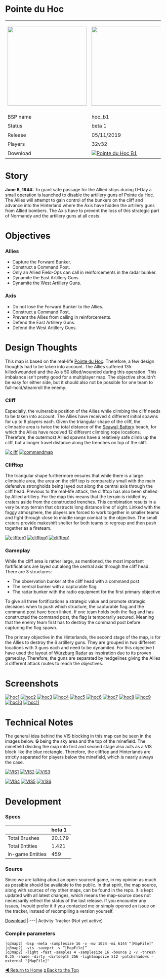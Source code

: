 Pointe du Hoc
==========

<table>
 <tr>
  <td><img src="https://github.com/realkemon/home/blob/master/levelshots/hoc.png" width="256"/></td>
  <td><img src="https://github.com/realkemon/home/blob/master/levelshots/hoc_cc.png" width="256"/></td>
  <td rowspan="6"><b>Index:</b><br>
<a href="https://github.com/realkemon/home/blob/master/README.md#-cedric-aka-kemon">Home</a><br>
<ul>
 <li><a href="https://github.com/realkemon/home/blob/master/pointe_du_hoc.md#story">Story</a></li>
 <li><a href="https://github.com/realkemon/home/blob/master/pointe_du_hoc.md#objectives">Objectives</a></li>
 <ul>
  <li><a href="https://github.com/realkemon/home/blob/master/pointe_du_hoc.md#allies">Allies</a></li>
  <li><a href="https://github.com/realkemon/home/blob/master/pointe_du_hoc.md#axis">Axis</a></li>
 </ul>
 <li><a href="https://github.com/realkemon/home/blob/master/pointe_du_hoc.md#design-thoughts">Design Thoughts</a></li>
 <ul>
  <li><a href="https://github.com/realkemon/home/blob/master/pointe_du_hoc.md#cliff">Cliff</a></li>
  <li><a href="https://github.com/realkemon/home/blob/master/pointe_du_hoc.md#clifftop">Clifftop</a></li>
  <li><a href="https://github.com/realkemon/home/blob/master/pointe_du_hoc.md#gameplay">Gameplay</a></li>
 </ul>
 <li><a href="https://github.com/realkemon/home/blob/master/pointe_du_hoc.md#technical-notes">Technical Notes</a></li>
 <li><a href="https://github.com/realkemon/home/blob/master/pointe_du_hoc.md#development">Development</a></li>
 <ul>
  <li><a href="https://github.com/realkemon/home/blob/master/pointe_du_hoc.md#specs">Specs</a></li>
  <li><a href="https://github.com/realkemon/home/blob/master/pointe_du_hoc.md#source">Source</a></li>
  <li><a href="https://github.com/realkemon/home/blob/master/pointe_du_hoc.md#compile-parameters">Compile Parameters</a></li>
 </ul></td>
 </tr>
 <tr>
  <td>BSP name</td>
  <td>hoc_b1</td>
 </tr>
 <tr>
  <td>Status</td>
  <td>beta 1</td>
 </tr>
 <tr> 
  <td>Release</td>
  <td>05/11/2019</td>
 </tr>
 <tr>
  <td>Players</td>
  <td>32v32</td>
 </tr>
 <tr>
  <td>Download</td>
  <td><a href="https://www.moddb.com/mods/etlegacy/addons/pointe-du-hoc-b1" title="Download Pointe du Hoc B1 - Mod DB" target="_blank"><img src="https://button.moddb.com/download/medium/184985.png" alt="Pointe du Hoc B1" /></a></td>
 </tr>
</table>


Story
============

**June 6, 1944:**
To grant safe passage for the Allied ships during D-Day a small operation is launched to disable the artillery guns of Pointe du Hoc. The Allies will attempt to gain control of the bunkers on the cliff and advance into the Hinterland where the Axis have hidden the artillery guns from Allied bombers. The Axis have to prevent the loss of this strategic part of Normandy and the artillery guns at all costs.


Objectives
============

### Allies

* Capture the Forward Bunker.
* Construct a Command Post.
* Only an Allied Field-Ops can call in reinforcements in the radar bunker.
* Dynamite the East Artillery Guns.
* Dynamite the West Artillery Guns.

### Axis

* Do not lose the Forward Bunker to the Allies.
* Construct a Command Post.
* Prevent the Allies from calling in reinforcements.
* Defend the East Artillery Guns.
* Defend the West Artillery Guns.


Design Thoughts
============

This map is based on the real-life [Pointe du Hoc](https://en.wikipedia.org/wiki/Pointe_du_Hoc). Therefore, a few design thoughts had to be taken into account.
The Allies suffered 135 killed/wounded and the Axis 50 killed/wounded during this operation. This imbalance isn't pretty good for a multiplayer map. The objective shouldn't be easy for either side, but it should also not be possible for one team to full-hold/steamroll the enemy. 


### Cliff

Especially, the vulnerable position of the Allies while climbing the cliff needs to be taken into account.
The Allies have received 4 different initial spawns for up to 8 players each. Given the triangular shape of the cliff, the climbable area is twice the total distance of the [Seawall Battery](http://simonoc.com/pages/design/games_pro/et_battery.htm) beach, for which the Allies have received 12 different climbing rope locations. Therefore, the outermost Allied spawns have a relatively safe climb up the cliff, but a longer travel distance along the trenches on top of the cliff.

[![cliff](https://i.imgur.com/FCfc4H2m.jpg)](https://i.imgur.com/FCfc4H2.jpg) [![commandmap](https://i.imgur.com/XeYU50pm.jpg)](https://i.imgur.com/XeYU50p.jpg)

### Clifftop

The triangular shape furthermore ensures that while there is a large climbable area, the area on the cliff top is comparably small with the main defensive strongholds being layed out along the central axis through the cliff head.
Previous to the real-life attack, the clifftop has also been shelled by Allied artillery. For the map this means that the terrain is riddled by craters aside from the constructed trenches. This combination results in a very bumpy terrain that obstructs long distance line of sight. Linked with the foggy atmosphere, the players are forced to work together in smaller teams and fight through close to middle range combat to the objective.
The small craters provide makeshift shelter for both teams to regroup and then push together as a fireteam.

[![clifftop1](https://i.imgur.com/hleZX8tm.jpg)](https://i.imgur.com/hleZX8t.jpg) [![clifftop1](https://i.imgur.com/D8bXoZJm.jpg)](https://i.imgur.com/D8bXoZJ.jpg) [![clifftop1](https://i.imgur.com/LRjJ34bm.jpg)](https://i.imgur.com/LRjJ34b.jpg)

### Gameplay

While the cliff area is rather large, as mentioned, the most important fortifications are layed out along the central axis through the cliff head. 
There are 3 structures: 
* The observation bunker at the cliff head with a command post
* The central bunker with a capturable flag
* The radar bunker with the radio equipment for the first primary objective

To give all three fortifications a strategic value and promote strategic decisions when to push which structure, the capturable flag and the command post have been linked. If one team holds both the flag and has constructed the command post, the flag is temporarily secured. Meaning that the enemy team first has to destroy the command post before capturing the flag spawn. 

The primary objective in the Hinterlands, the second stage of the map, is for the Allies to destroy the 6 artillery guns. They are grouped in two different locations with 3 guns each and need to be dynamited. For this objective I have used the layout of [Würzburg Radar](http://simonoc.com/pages/design/games_pro/et_radar.htm) as inspiration due to its proven gameplay. Therefore, the guns are separated by hedgelines giving the Allies 3 different attack routes to reach the objectives.


Screenshots
============

[![hoc1](https://i.imgur.com/2JIDZ0Sm.jpg)](https://i.imgur.com/2JIDZ0S.jpg)
[![hoc2](https://i.imgur.com/u3oX0f6m.jpg)](https://i.imgur.com/u3oX0f6.jpg)
[![hoc3](https://i.imgur.com/PLu5rQim.jpg)](https://i.imgur.com/PLu5rQi.jpg)
[![hoc4](https://i.imgur.com/XeQgAjzm.jpg)](https://i.imgur.com/XeQgAjz.jpg)
[![hoc5](https://i.imgur.com/bV1vUcFm.jpg)](https://i.imgur.com/bV1vUcF.jpg)
[![hoc6](https://i.imgur.com/o90vhYsm.jpg)](https://i.imgur.com/o90vhYs.jpg)
[![hoc7](https://i.imgur.com/tzkXdcIm.jpg)](https://i.imgur.com/tzkXdcI.jpg)
[![hoc8](https://i.imgur.com/Xx6srBEm.jpg)](https://i.imgur.com/Xx6srBE.jpg)
[![hoc9](https://i.imgur.com/sxk0BSHm.jpg)](https://i.imgur.com/sxk0BSH.jpg)
[![hoc10](https://i.imgur.com/crRgEJ3m.jpg)](https://i.imgur.com/crRgEJ3.jpg)
[![hoc11](https://i.imgur.com/iq1zrxqm.jpg)](https://i.imgur.com/iq1zrxq.jpg)





Technical Notes
============

The general idea behind the VIS blocking in this map can be seen in the images below.
**G** being the sky area and the top of the minefield. The minefield dividing the map into first and second stage also acts as a VIS block like the blue rectangle.
Therefore, the clifftop and Hinterlands are strictly separated for players below the minefield, which is nearly always the case.

[![VIS1](https://i.imgur.com/iwnoh0am.jpg)](https://i.imgur.com/iwnoh0a.jpg)
[![VIS2](https://i.imgur.com/UqihERkm.jpg)](https://i.imgur.com/UqihERk.jpg)
[![VIS3](https://i.imgur.com/yzecXFGm.jpg)](https://i.imgur.com/yzecXFG.jpg)

[![VIS4](https://i.imgur.com/46uQuv3m.jpg)](https://i.imgur.com/46uQuv3.jpg)
[![VIS5](https://i.imgur.com/qk6uLRVm.jpg)](https://i.imgur.com/qk6uLRV.jpg)
[![VIS6](https://i.imgur.com/wpVNfZXm.jpg)](https://i.imgur.com/wpVNfZX.jpg)


Development
============

### Specs

<space> | beta 1 
:---|:---
Total Brushes | 20.179
Total Entities | 1.421
In-game Entities | 459
 
 ### Source

Since we are talking about an open-sourced game, in my opinion as much as possible should be available to the public. In that spirit, the map source, along with sources of my other maps, can be found in the repo. It is kept updated with all latest changes, which means the map-source does not necessarily reflect the status of the last release. If you encounter any issues, I would prefer it if you contacted me or simply opened an issue on the tracker, instead of recompiling a version yourself.

[Download](https://github.com/realkemon/home/tree/master/maps)
|:---|
Activity Tracker (Not yet active)

### Compile parameters
```
[q3map2] -bsp -meta -samplesize 16 -v -mv 1024 -mi 6144 "[MapFile]"
[q3map2] -vis -saveprt -v “[MapFile]”
[q3map2] -light -fast -samples 4 -samplesize 16 -bounce 2 -v -thresh 0.25 -shade -dirty -dirtdepth 256 -lightmapsize 512 -patchshadows -external "[MapFile]"
```

[:arrow_backward: Return to Home](https://github.com/realkemon/home/blob/master/README.md#-cedric-aka-kemon) [:arrow_double_up: Back to the Top](https://github.com/realkemon/home/blob/master/pointe_du_hoc.md#)
